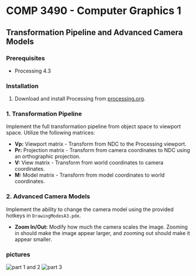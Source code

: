 # COMP 3490 - Computer Graphics 1
## Transformation Pipeline and Advanced Camera Models

### Prerequisites
- Processing 4.3

### Installation
1. Download and install Processing from [processing.org](https://processing.org/download/).

### 1. Transformation Pipeline

Implement the full transformation pipeline from object space to viewport space. Utilize the following matrices:

- **Vp:** Viewport matrix - Transform from NDC to the Processing viewport.
- **Pr:** Projection matrix - Transform from camera coordinates to NDC using an orthographic projection.
- **V:** View matrix - Transform from world coordinates to camera coordinates.
- **M:** Model matrix - Transform from model coordinates to world coordinates.

### 2. Advanced Camera Models

Implement the ability to change the camera model using the provided hotkeys in `DrawingModesA3.pde`.

- **Zoom In/Out:** Modify how much the camera scales the image. Zooming in should make the image appear larger, and zooming out should make it appear smaller.

### pictures  
![part 1 and 2](images/Grids)
![part 3](images/Objects)
